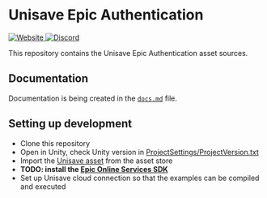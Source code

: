 Unisave Epic Authentication
===========================

<a href="https://unisave.cloud/" target="_blank">
    <img alt="Website" src="https://img.shields.io/badge/Website-unisave.cloud-blue">
</a>
<a href="https://discord.gg/XV696Tp" target="_blank">
    <img alt="Discord" src="https://img.shields.io/discord/564878084499832839?label=Discord">
</a>

This repository contains the Unisave Epic Authentication asset sources.


Documentation
-------------

Documentation is being created in the [`docs.md`](docs.md) file.


Setting up development
----------------------

- Clone this repository
- Open in Unity, check Unity version in [ProjectSettings/ProjectVersion.txt](ProjectSettings/ProjectVersion.txt)
- Import the [Unisave asset](https://assetstore.unity.com/packages/slug/142705) from the asset store
- **TODO: install the [Epic Online Services SDK](https://dev.epicgames.com/en-US/sdk)**
- Set up Unisave cloud connection so that the examples can be compiled and executed
